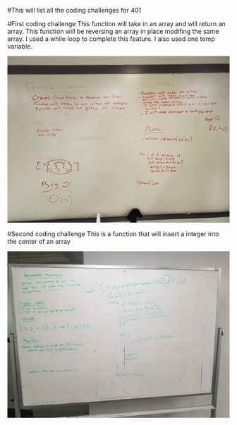#This will list all the coding challenges for 401

#First coding challenge
This function will take in an array and will return an array.
This function will be reversing an array in place modifing the same array.
I used a while loop to complete this feature.
I also used one temp variable.

![](images/whiteboard01.jpg)

#Second coding challenge
This is a function that will insert a integer into the center of an array


![](images/whiteboard02.jpg)


